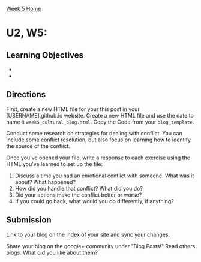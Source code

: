 [Week 5 Home](./)

# U2, W5: 

## Learning Objectives
-
-

## Directions

First, create a new HTML file for your this post in your [USERNAME].github.io website. Create a new HTML file and use the date to name it `week5_cultural_blog.html`. Copy the Code from your `blog_template`. 

Conduct some research on strategies for dealing with conflict. You can include some conflict resolution, but also focus on learning how to identify the source of the conflict. 

Once you've opened your file, write a response to each exercise using the HTML you've learned to set up the file: 

1. Discuss a time you had an emotional conflict with someone. What was it about? What happened? 
2. How did you handle that conflict? What did you do?
3. Did your actions make the conflict better or worse?
4. If you could go back, what would you do differently, if anything?

## Submission
Link to your blog on the index of your site and sync your changes. 

Share your blog on the google+ community under "Blog Posts!" Read others blogs. What did you like about them? 